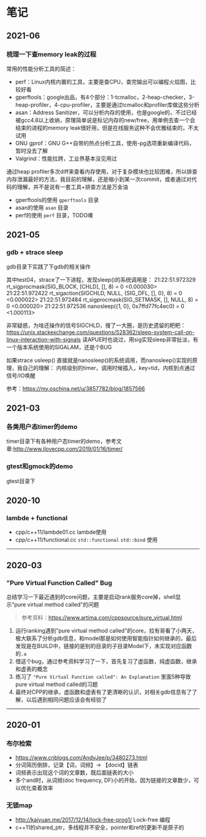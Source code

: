 # 笔记

## 2021-06

### 梳理一下查memory leak的过程

常用的性能分析工具的简述：

- perf：Linux内核内置的工具，主要是查CPU，查完输出可以编程火焰图，比较好看
- gperftools：google出品，有4个部分：1-tcmalloc，2-heap-checker，3-heap-profiler，4-cpu-profiler，主要是通过tcmalloc和profiler库做这些分析
- asan：Address Sanitizer，可以分析内存的使用，也是google的，不过已经被gcc4.8以上收纳，原理简单说是标记内存的new/free，用单例去查一个会结束的进程的memory leak很好用，但是在线服务这种不会优雅结束的，不太试用
- GNU gprof：GNU G++自带的热点分析工具，使用-pg选项重新编译代码，暂时没去了解
- Valgrind：性能拉跨，工业界基本没见用过

通过heap profiler多次diff来查看内存使用，对于复杂模块也比较困难，所以排查内存泄漏最好的方法，我目前的理解，还是缩小到某一次commit，或者通过对代码的理解，并不是说有一套工具+排查方法是万金油

- gperftools的使用 `gperftools` 目录
- asan的使用 `asan` 目录
- perf的使用 `perf` 目录，TODO噢

## 2021-05

### gdb + strace sleep

gdb目录下实践了下gdb的相关操作

其中test04，strace了一下进程，发现sleep()的系统调用是：
21:22:51.972329 rt_sigprocmask(SIG_BLOCK, [CHLD], [], 8) = 0 <0.000030>
21:22:51.972422 rt_sigaction(SIGCHLD, NULL, {SIG_DFL, [], 0}, 8) = 0 <0.000022>
21:22:51.972484 rt_sigprocmask(SIG_SETMASK, [], NULL, 8) = 0 <0.000020>
21:22:51.972536 nanosleep({1, 0}, 0x7ffd77fc4ec0) = 0 <1.000113>

非常疑惑，为啥还操作的信号SIGCHLD，搜了一大圈，是历史遗留的粑粑：https://unix.stackexchange.com/questions/528362/sleep-system-call-on-linux-interaction-with-signals
读APUE时也说过，用sig实现sleep非常扯淡，有一个版本系统使用的SIGALAM，还是个BUG

如果strace usleep() 直接就是nanosleep()的系统调用，而nanosleep()实现的原理，我自己的理解：
内核级别的timer，调用时候插入，key=tid，内核到点通过信号/IO唤醒

参考：https://my.oschina.net/u/3857782/blog/1857566

## 2021-03

### 各类用户态timer的demo

timer目录下有各种用户态timer的demo，参考文章:http://www.ilovecpp.com/2019/01/16/timer/

### gtest和gmock的demo

gtest目录下

## 2020-10

### lambde + functional

- cpp/c++11/lambde01.cc lambde使用
- cpp/c++11/functional.cc `std::functional` `std::bind` 使用

------

## 2020-03

### "Pure Virtual Function Called" Bug

总结学习一下最近遇到的core问题，主要是启动rank服务core掉，shell显示"pure virtual method called"的问题

> 参考资料：<https://www.artima.com/cppsource/pure_virtual.html>

1. 运行ranking遇到"pure virtual method called"的core，拉有哥看了小两天，极大联系了分析gdb信息，和model那是如何使用智能指针如何继承的，最后发现是在BUILD中，链接的是别的目录的子目录Model下，未实现对应函数的`.a`
2. 借这个bug，通过参考资料学习了一下，首先复习了虚函数，纯虚函数，继承和虚表的概念
3. 练习了 `"Pure Virtual Function called": An Explanation` 里面5种导致pure virtual method called的习题
4. 最终对CPP的继承，虚函数和虚表有了更清晰的认识，对相关gdb信息有了了解，以后遇到相同问题应该会有经验了

------

## 2020-01

### 布尔检索

- <https://www.cnblogs.com/AndyJee/p/3480273.html>
- 分词简历倒排，记录【词，词频】-> 【docid】链表
- 词频表示出现这个词的文章数，既后面链表的大小
- 多个and时，从词频(doc frequency, DF)小的开始，因为链接的文章数少，可以优化查着效率

### 无锁map

- <http://kaiyuan.me/2017/12/14/lock-free-prog1/> Lock-free 编程
- c++11的shared_ptr，多线程并不安全，pointer和ref的更新不是原子的
